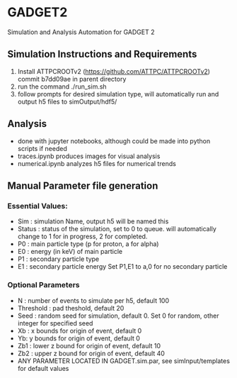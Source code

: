 # GADGET2
Simulation and Analysis Automation for GADGET 2

## Simulation Instructions and Requirements
1. Install ATTPCROOTv2 (https://github.com/ATTPC/ATTPCROOTv2) commit b7dd09ae in parent directory
2. run the command ./run_sim.sh
3. follow prompts for desired simulation type, will automatically run and output h5 files to simOutput/hdf5/

## Analysis
- done with jupyter notebooks, although could be made into python scripts if needed
- traces.ipynb produces images for visual analysis
- numerical.ipynb analyzes h5 files for numerical trends

## Manual Parameter file generation
### Essential Values:
- Sim : simulation Name, output h5 will be named this
- Status : status of the simulation, set to 0 to queue. will automatically change to 1 for in progress, 2 for completed.
- P0 : main particle type (p for proton, a for alpha)
- E0 : energy (in keV) of main particle
- P1 : secondary particle type
- E1 : secondary particle energy
Set P1,E1 to a,0 for no secondary particle

### Optional Parameters
- N : number of events to simulate per h5, default 100
- Threshold : pad theshold, default 20
- Seed : random seed for simulation, default 0. Set 0 for random, other integer for specified seed
- Xb : x bounds for origin of event, default 0
- Yb: y bounds for origin of event, default 0
- Zb1 : lower z bound for origin of event, default 10
- Zb2 : upper z bound for origin of event, default 40
- ANY PARAMETER LOCATED IN GADGET.sim.par, see simInput/templates for default values